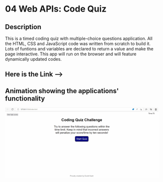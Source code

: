 # 04 Web APIs: Code Quiz

## Description

This is a timed coding quiz with multiple-choice questions application. All the HTML, CSS and JavaScript code was written from scratch to build it. Lots of funtions and variables are declared to return a value and make the page interactive. This app will run on the browser and will feature dynamically updated codes. 

## Here is the Link --> 

## Animation showing the applications' functionality

![User clicks through the coding quiz app.](assets/images/Animation.gif)

